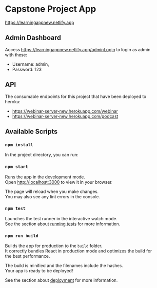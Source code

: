 # Capstone Project App 
https://learningappnew.netlify.app

## Admin Dashboard
Access https://learningappnew.netlify.app/adminLogin to login as admin with these:
* Username: admin,
* Password: 123

## API
The consumable endpoints for this project that have been deployed to heroku:
* https://webinar-server-new.herokuapp.com/webinar
* https://webinar-server-new.herokuapp.com/podcast

## Available Scripts

### `npm install`

In the project directory, you can run:

### `npm start`

Runs the app in the development mode.\
Open [http://localhost:3000](http://localhost:3000) to view it in your browser.

The page will reload when you make changes.\
You may also see any lint errors in the console.

### `npm test`

Launches the test runner in the interactive watch mode.\
See the section about [running tests](https://facebook.github.io/create-react-app/docs/running-tests) for more information.

### `npm run build`

Builds the app for production to the `build` folder.\
It correctly bundles React in production mode and optimizes the build for the best performance.

The build is minified and the filenames include the hashes.\
Your app is ready to be deployed!

See the section about [deployment](https://facebook.github.io/create-react-app/docs/deployment) for more information.
